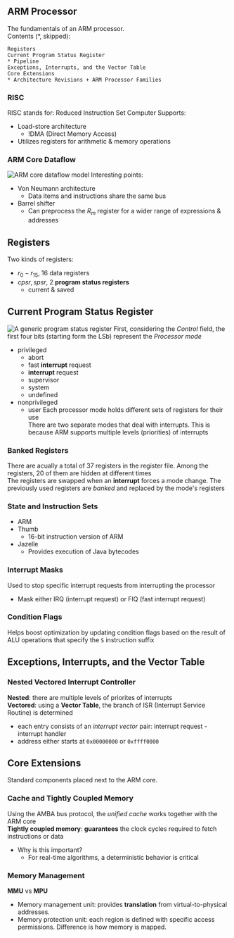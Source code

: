 ## ARM Processor
The fundamentals of an ARM processor.<br>
Contents (*, skipped):
```
Registers
Current Program Status Register
* Pipeline
Exceptions, Interrupts, and the Vector Table
Core Extensions
* Architecture Revisions + ARM Processor Families
```

### RISC
RISC stands for: Reduced Instruction Set Computer
Supports:
* Load-store architecture
  * !DMA (Direct Memory Access)
* Utilizes registers for arithmetic & memory operations

### ARM Core Dataflow
![ARM core dataflow model](https://github.com/young170/2024-1-MA/edit/main/assets/images/ARM_core_dataflow_model.png)
Interesting points:
* Von Neumann architecture
  * Data items and instructions share the same bus
* Barrel shifter
  * Can preprocess the $R_m$ register for a wider range of expressions & addresses

## Registers
Two kinds of registers:
* $r_0-r_{15}$, 16 data registers
* $cpsr, spsr$, 2 **program status registers**
  * current & saved

## Current Program Status Register
![A generic program status register](https://github.com/young170/2024-1-MA/edit/main/assets/images/program_status_register.png)
First, considering the *Control* field, the first four bits (starting form the LSb) represent the *Processor mode*<br>
* privileged
  * abort
  * fast **interrupt** request
  * **interrupt** request
  * supervisor
  * system
  * undefined
* nonprivileged
  * user
Each processor mode holds different sets of registers for their use<br>
There are two separate modes that deal with interrupts. This is because ARM supports multiple levels (priorities) of interrupts<br>

### Banked Registers
There are acually a total of 37 registers in the register file. Among the registers, 20 of them are hidden at different times<br>
The registers are swapped when an **interrupt** forces a mode change. The previously used registers are *banked* and replaced by the mode's registers<br>

### State and Instruction Sets
* ARM
* Thumb
  * 16-bit instruction version of ARM
* Jazelle
  * Provides execution of Java bytecodes
 
### Interrupt Masks
Used to stop specific interrupt requests from interrupting the processor
* Mask either IRQ (interrupt request) or FIQ (fast interrupt request)

### Condition Flags
Helps boost optimization by updating condition flags based on the result of ALU operations that specify the `S` instruction suffix<br>

## Exceptions, Interrupts, and the Vector Table

### Nested Vectored Interrupt Controller
**Nested**: there are multiple levels of priorites of interrupts<br>
**Vectored**: using a **Vector Table**, the branch of ISR (Interrupt Service Routine) is determined
* each entry consists of an *interrupt vector* pair: interrupt request - interrupt handler
* address either starts at `0x00000000` or `0xffff0000`

## Core Extensions
Standard components placed next to the ARM core.

### Cache and Tightly Coupled Memory
Using the AMBA bus protocol, the *unified cache* works together with the ARM core<br>
**Tightly coupled memory**: **guarantees** the clock cycles required to fetch instructions or data
* Why is this important?
  * For real-time algorithms, a deterministic behavior is critical
 
### Memory Management
**MMU** vs **MPU**
* Memory management unit: provides **translation** from virtual-to-physical addresses.
* Memory protection unit: each region is defined with specific access permissions.
Difference is how memory is mapped.
